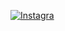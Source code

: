 [![Instagra](https://img.shields.io/badge/Instagram-E4405F?style=for-the-badge&logo=Instagram&logoColor=white)](https://instagram.com/fellypecst)

